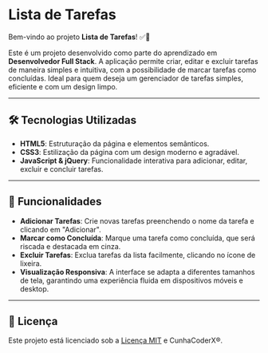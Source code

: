 # Lista de Tarefas

Bem-vindo ao projeto **Lista de Tarefas**! ✅📝

Este é um projeto desenvolvido como parte do aprendizado em **Desenvolvedor Full Stack**. A aplicação permite criar, editar e excluir tarefas de maneira simples e intuitiva, com a possibilidade de marcar tarefas como concluídas. Ideal para quem deseja um gerenciador de tarefas simples, eficiente e com um design limpo.

---

## 🛠️ Tecnologias Utilizadas

- **HTML5**: Estruturação da página e elementos semânticos.
- **CSS3**: Estilização da página com um design moderno e agradável.
- **JavaScript & jQuery**: Funcionalidade interativa para adicionar, editar, excluir e concluir tarefas.

---

## 🎨 Funcionalidades

- **Adicionar Tarefas**: Crie novas tarefas preenchendo o nome da tarefa e clicando em "Adicionar".
- **Marcar como Concluída**: Marque uma tarefa como concluída, que será riscada e destacada em cinza.
- **Excluir Tarefas**: Exclua tarefas da lista facilmente, clicando no ícone de lixeira.
- **Visualização Responsiva**: A interface se adapta a diferentes tamanhos de tela, garantindo uma experiência fluida em dispositivos móveis e desktop.

---

## 📝 Licença

Este projeto está licenciado sob a [Licença MIT](LICENSE) e CunhaCoderX®.
